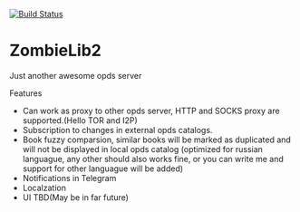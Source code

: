 [![Build Status](https://travis-ci.org/patexoid/ZombieLib2.svg?branch=master)](https://travis-ci.org/patexoid/ZombieLib2)

# ZombieLib2

Just another awesome opds server

Features
 - Can work as proxy to other opds server, HTTP and SOCKS proxy are supported.(Hello TOR and I2P)
 - Subscription to changes in external opds catalogs.
 - Book fuzzy comparsion, similar books will be marked as duplicated and will not be displayed in local opds catalog (optimized for russian languague, any other should also works fine, or you can write me and support for other languague will be added)
 - Notifications in Telegram
 - Localzation
 - UI TBD(May be in far future)
